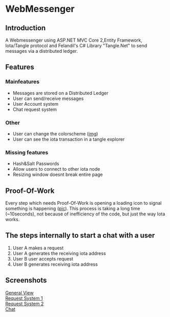 # WebMessenger



## Introduction

A Webmessenger using ASP.NET MVC Core 2,Entity Framework, Iota/Tangle protocol and Felandil's C# Library "Tangle.Net" to send messages via a distributed ledger.



## Features

### Mainfeatures  
- Messages are stored on a Distributed Ledger  
- User can send/receive messages  
- User Account system  
- Chat request system  

### Other  
- User can change the colorscheme ([img](https://puu.sh/zR8eH/60a1009d1e.png))  
- User can see the iota transaction in a tangle explorer


### Missing features

- Hash&Salt Passwords
- Allow users to connect to other iota node
- Resizing window doesnt break entire page


## Proof-Of-Work

Every step which needs Proof-Of-Work is opening a loading icon to signal something is happening ([pic](https://puu.sh/zR89r/d50efa9031.png)). This process is taking a long time (~10seconds), not because of inefficiency of the code, but just the way Iota works.



## The steps internally to start a chat with a user

1. User A makes a request
2. User A generates the receiving iota address
3. User B user accepts request
4. User B generates receiving iota address



## Screenshots

[General View](https://puu.sh/zR88X/fc75fb3f29.png)  
[Request System 1](https://puu.sh/zR8if/79072df0fb.png)  
[Request System 2](https://puu.sh/zR8kh/59b88e0486.png)  
[Chat](https://puu.sh/zR8sx/7586945c34.png)  
